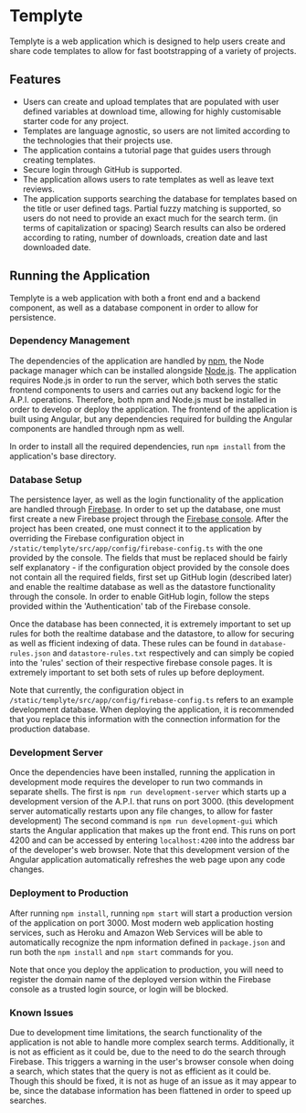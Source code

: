 # Templyte

Templyte is a web application which is designed to help users create and share code templates to allow for fast bootstrapping of a variety of projects.

## Features

* Users can create and upload templates that are populated with user defined variables at download time, allowing for highly customisable starter code for any project.
* Templates are language agnostic, so users are not limited according to the technologies that their projects use.
* The application contains a tutorial page that guides users through creating templates.
* Secure login through GitHub is supported.
* The application allows users to rate templates as well as leave text reviews.
* The application supports searching the database for templates based on the title or user defined tags. Partial fuzzy matching is supported, so users do not need to provide an exact much for the search term. (in terms of capitalization or spacing) Search results can also be ordered according to rating, number of downloads, creation date and last downloaded date.

## Running the Application

Templyte is a web application with both a front end and a backend component, as well as a database component in order to allow for persistence.

### Dependency Management

The dependencies of the application are handled by [npm](https://www.npmjs.com/get-npm), the Node package manager which can be installed alongside [Node.js](https://nodejs.org/en/download). The application requires Node.js in order to run the server, which both serves the static frontend components to users and carries out any backend logic for the A.P.I. operations. Therefore, both npm and Node.js must be installed in order to develop or deploy the application. The frontend of the application is built using Angular, but any dependencies required for building the Angular components are handled through npm as well.

In order to install all the required dependencies, run `npm install` from the application's base directory.

### Database Setup

The persistence layer, as well as the login functionality of the application are handled through [Firebase](https://firebase.google.com/). In order to set up the database, one must first create a new Firebase project through the [Firebase console](https://firebase.google.com/). After the project has been created, one must connect it to the application by overriding the Firebase configuration object in `/static/templyte/src/app/config/firebase-config.ts` with the one provided by the console. The fields that must be replaced should be fairly self explanatory - if the configuration object provided by the console does not contain all the required fields, first set up GitHub login (described later) and enable the realtime database as well as the datastore functionality through the console. In order to enable GitHub login, follow the steps provided within the 'Authentication' tab of the Firebase console.

Once the database has been connected, it is extremely important to set up rules for both the realtime database and the datastore, to allow for securing as well as fficient indexing of data. These rules can be found in `database-rules.json` and `datastore-rules.txt` respectively and can simply be copied into the 'rules' section of their respective firebase console pages. It is extremely important to set both sets of rules up before deployment.

Note that currently, the configuration object in `/static/templyte/src/app/config/firebase-config.ts` refers to an example development database. When deploying the application, it is recommended that you replace this information with the connection information for the production database.

### Development Server

Once the dependencies have been installed, running the application in development mode requires the developer to run two commands in separate shells. The first is `npm run development-server` which starts up a development version of the A.P.I. that runs on port 3000. (this development server automatically restarts upon any file changes, to allow for faster development) The second command is `npm run development-gui` which starts the Angular application that makes up the front end. This runs on port 4200 and can be accessed by entering `localhost:4200` into the address bar of the developer's web browser. Note that this development version of the Angular application automatically refreshes the web page upon any code changes.

### Deployment to Production

After running `npm install`, running `npm start` will start a production version of the application on port 3000. Most modern web application hosting services, such as Heroku and Amazon Web Services will be able to automatically recognize the npm information defined in `package.json` and run both the `npm install` and `npm start` commands for you.

Note that once you deploy the application to production, you will need to register the domain name of the deployed version within the Firebase console as a trusted login source, or login will be blocked.

### Known Issues
 
 Due to development time limitations, the search functionality of the application is not able to handle more complex search terms. Additionally, it is not as efficient as it could be, due to the need to do the search through Firebase. This triggers a warning in the user's browser console when doing a search, which states that the query is not as efficient as it could be. Though this should be fixed, it is not as huge of an issue as it may appear to be, since the database information has been flattened in order to speed up searches.